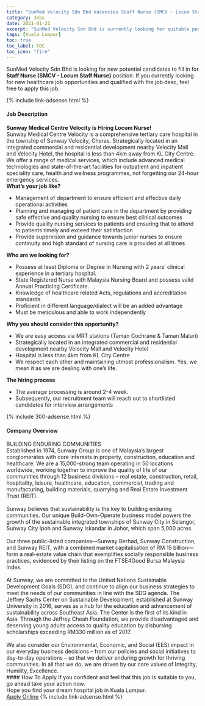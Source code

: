 ```yaml
---
title: "SunMed Velocity Sdn Bhd Vacancies Staff Nurse (SMCV - Locum Staff Nurse)" 
category: Jobs 
date: 2021-01-21 
excerpt: "SunMed Velocity Sdn Bhd is currently looking for suitable person to fill in the Staff Nurse (SMCV - Locum Staff Nurse) which positioned at Kuala Lumpur" 
tags: [Kuala Lumpur] 
toc: true 
toc_label: TOC 
toc_icon: "fire" 
--- 
```


<p>SunMed Velocity Sdn Bhd is looking for new potential candidates to fill in for <b>Staff Nurse (SMCV - Locum Staff Nurse)</b> position. If you currently looking for new healthcare job opportunities and qualified with the job desc, feel free to apply this job.
</p>{% include link-adsense.html %} 
<div><div><h4>Job Description</h4></div><div><div><span><div><div><strong>Sunway Medical Centre Velocity is Hiring Locum Nurse!</strong></div><div>Sunway Medical Centre Velocity is a comprehensive tertiary care hospital in the township of Sunway Velocity, Cheras. Strategically located in an integrated commercial and residential development nearby Velocity Mall and Velocity Hotel, the hospital is less than 4km away from KL City Centre.</div><div>We offer a range of medical services, which include advanced medical technologies and state-of-the-art facilities for outpatient and inpatient speciality care, health and wellness programmes, not forgetting our 24-hour emergency services.</div><div><strong>What&#8217;s your job like?</strong></div><ul><li>Management of department to ensure efficient and effective daily operational activities</li><li>Planning and managing of patient care in the department by providing safe effective and quality nursing to ensure best clinical outcomes</li><li>Provide quality nursing services to patients and ensuring that to attend to patients timely and exceed their satisfaction</li><li>Provide supervision and guidance towards junior nurses to ensure continuity and high standard of nursing care is provided at all times</li></ul><div><strong>Who are we looking for?</strong></div><ul><li>Possess at least Diploma or Degree in Nursing with 2 years&#8217; clinical experience in a tertiary hospital.</li><li>State Registered Nurse with Malaysia Nursing Board and possess valid Annual Practicing Certificate.</li><li>Knowledge of healthcare related Acts, regulations and accreditation standards</li><li>Proficient in different language/dialect will be an added advantage</li><li>Must be meticulous and able to work independently</li></ul><div><strong>Why you should consider this opportunity?</strong></div><ul><li>We are easy access via MRT stations (Taman Cochrane &amp; Taman Maluri)</li><li>Strategically located in an integrated commercial and residential development nearby Velocity Mall and Velocity Hotel</li><li>Hospital is less than 4km from KL City Centre</li><li>We respect each other and maintaining utmost professionalism. Yes, we mean it as we are dealing with one&#8217;s life.</li></ul><div><strong>The hiring process</strong></div><ul><li>The average processing is around 2-4 week.</li><li>Subsequently, our recruitment team will reach out to shortlisted candidates for interview arrangements</li></ul></div></span></div></div></div> 
{% include 300-adsense.html %} 
<div><div><h4>Company Overview</h4></div><div><div><span><div><div>
<div>
		BUILDING ENDURING COMMUNITIES</div>
<div>
		Established in 1974, Sunway Group is one of Malaysia&#8217;s largest conglomerates with core interests in property, construction, education and healthcare. We are a 15,000-strong team operating in 50 locations worldwide, working together to improve the quality of life of our communities through 12 business divisions &#8211; real estate, construction, retail, hospitality, leisure, healthcare, education, commercial, trading and manufacturing, building materials, quarrying and Real Estate Investment Trust (REIT).</div>
<div>
<br>
		Sunway believes that sustainability is the key to building enduring communities. Our unique Build-Own-Operate business model powers the growth of the sustainable integrated townships of Sunway City in Selangor, Sunway City Ipoh and Sunway Iskandar in Johor, which span 5,000 acres.</div>
<div>
<br>
		Our three public-listed companies&#8212;Sunway Berhad, Sunway Construction, and Sunway REIT, with a combined market capitalisation of RM 15 billion&#8212;form a real-estate value chain that exemplifies socially responsible business practices, evidenced by their listing on the FTSE4Good Bursa Malaysia Index.</div>
<div>
<br>
		At Sunway, we are committed to the United Nations Sustainable Development Goals (SDG), and continue to align our business strategies to meet the needs of our communities in line with the SDG agenda. The Jeffrey Sachs Center on Sustainable Development, established at Sunway University in 2016, serves as a hub for the education and advancement of sustainability across Southeast Asia. The Center is the first of its kind in Asia. Through the Jeffrey Cheah Foundation, we provide disadvantaged and deserving young adults access to quality education by disbursing scholarships exceeding RM330 million as of 2017.</div>
<div>
<br>
		We also consider our Environmental, Economic, and Social (EES) impact in our everyday business decisions &#8211; from our policies and social initiatives to day-to-day operations &#8211; so that we deliver enduring growth for thriving communities. In all that we do, we are driven by our core values of Integrity, Humility, Excellence.</div>
</div></div></span></div></div></div> 
#### How To Apply 
If you confident and feel that this job is suitable to you, go ahead take your action now. <br/> 
Hope you find your dream hospital job in Kuala Lumpur. <br/> 
<a href="https://www.jobstreet.com.my/en/job/staff-nurse-smcv-locum-staff-nurse-4467968?jobId=jobstreet-my-job-4467968&sectionRank=21&token=0~83bdde63-6e8d-47d9-8a6d-7993dd1c70b8&fr=SRP%20View%20In%20New%20Ta" class="btn btn--warning" target="_blank" rel="nofollow noopenner">Apply Online</a> 
{% include link-adsense.html %} 